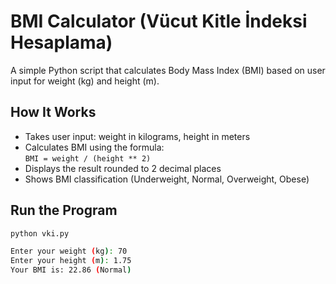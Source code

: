 # BMI Calculator (Vücut Kitle İndeksi Hesaplama)

A simple Python script that calculates Body Mass Index (BMI) based on user input for weight (kg) and height (m).

## How It Works

- Takes user input: weight in kilograms, height in meters
- Calculates BMI using the formula:  
  `BMI = weight / (height ** 2)`
- Displays the result rounded to 2 decimal places
- Shows BMI classification (Underweight, Normal, Overweight, Obese)

## Run the Program

```bash
python vki.py

Enter your weight (kg): 70  
Enter your height (m): 1.75  
Your BMI is: 22.86 (Normal)
